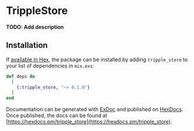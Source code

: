# TrippleStore

**TODO: Add description**

## Installation

If [available in Hex](https://hex.pm/docs/publish), the package can be installed
by adding `tripple_store` to your list of dependencies in `mix.exs`:

```elixir
def deps do
  [
    {:tripple_store, "~> 0.1.0"}
  ]
end
```

Documentation can be generated with [ExDoc](https://github.com/elixir-lang/ex_doc)
and published on [HexDocs](https://hexdocs.pm). Once published, the docs can
be found at [https://hexdocs.pm/tripple_store](https://hexdocs.pm/tripple_store).


